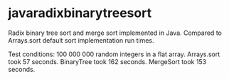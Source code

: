 # javaradixbinarytreesort
Radix binary tree sort and merge sort implemented in Java.
Compared to Arrays.sort default sort implementation run times.

Test conditions: 100 000 000 random integers in a flat array.
Arrays.sort took 57 seconds.
BinaryTree took 162 seconds.
MergeSort took 153 seconds.
